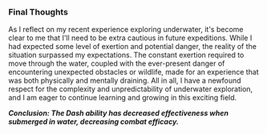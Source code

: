 ### Final Thoughts
As I reflect on my recent experience exploring underwater, it's become clear to me that I'll need to be extra cautious in future expeditions. While I had expected some level of exertion and potential danger, the reality of the situation surpassed my expectations. The constant exertion required to move through the water, coupled with the ever-present danger of encountering unexpected obstacles or wildlife, made for an experience that was both physically and mentally draining. All in all, I have a newfound respect for the complexity and unpredictability of underwater exploration, and I am eager to continue learning and growing in this exciting field.

<b><i>Conclusion: The Dash ability has decreased effectiveness when submerged in water, decreasing combat efficacy.</b></i>
